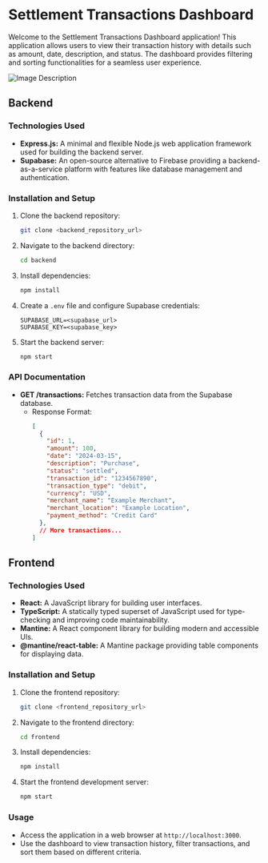 # Settlement Transactions Dashboard

Welcome to the Settlement Transactions Dashboard application! This application allows users to view their transaction history with details such as amount, date, description, and status. The dashboard provides filtering and sorting functionalities for a seamless user experience.

![Image Description](https://example.com/path/to/your/image.png)


## Backend

### Technologies Used

- **Express.js:** A minimal and flexible Node.js web application framework used for building the backend server.
- **Supabase:** An open-source alternative to Firebase providing a backend-as-a-service platform with features like database management and authentication.

### Installation and Setup

1. Clone the backend repository:

   ```bash
   git clone <backend_repository_url>
   ```

2. Navigate to the backend directory:

   ```bash
   cd backend
   ```

3. Install dependencies:

   ```bash
   npm install
   ```

4. Create a `.env` file and configure Supabase credentials:

   ```plaintext
   SUPABASE_URL=<supabase_url>
   SUPABASE_KEY=<supabase_key>
   ```

5. Start the backend server:

   ```bash
   npm start
   ```

### API Documentation

- **GET /transactions:** Fetches transaction data from the Supabase database.
  - Response Format:
    ```json
    [
      {
        "id": 1,
        "amount": 100,
        "date": "2024-03-15",
        "description": "Purchase",
        "status": "settled",
        "transaction_id": "1234567890",
        "transaction_type": "debit",
        "currency": "USD",
        "merchant_name": "Example Merchant",
        "merchant_location": "Example Location",
        "payment_method": "Credit Card"
      },
      // More transactions...
    ]
    ```

## Frontend

### Technologies Used

- **React:** A JavaScript library for building user interfaces.
- **TypeScript:** A statically typed superset of JavaScript used for type-checking and improving code maintainability.
- **Mantine:** A React component library for building modern and accessible UIs.
- **@mantine/react-table:** A Mantine package providing table components for displaying data.

### Installation and Setup

1. Clone the frontend repository:

   ```bash
   git clone <frontend_repository_url>
   ```

2. Navigate to the frontend directory:

   ```bash
   cd frontend
   ```

3. Install dependencies:

   ```bash
   npm install
   ```

4. Start the frontend development server:

   ```bash
   npm start
   ```

### Usage

- Access the application in a web browser at `http://localhost:3000`.
- Use the dashboard to view transaction history, filter transactions, and sort them based on different criteria.

